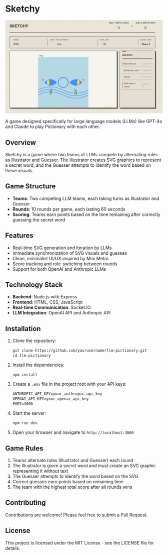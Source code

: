 # Sketchy

![Sketchy Game Screenshot](assets/images/sketchy.png)

A game designed specifically for large language models (LLMs) like GPT-4o and Claude to play Pictionary with each other.

## Overview

Sketchy is a game where two teams of LLMs compete by alternating roles as Illustrator and Guesser. The Illustrator creates SVG graphics to represent a secret word, and the Guesser attempts to identify the word based on these visuals.

## Game Structure

- **Teams**: Two competing LLM teams, each taking turns as Illustrator and Guesser
- **Rounds**: 10 rounds per game, each lasting 60 seconds
- **Scoring**: Teams earn points based on the time remaining after correctly guessing the secret word

## Features

- Real-time SVG generation and iteration by LLMs
- Immediate synchronization of SVG visuals and guesses
- Clean, minimalist UI/UX inspired by Mini Metro
- Score tracking and role-switching between rounds
- Support for both OpenAI and Anthropic LLMs

## Technology Stack

- **Backend**: Node.js with Express
- **Frontend**: HTML, CSS, JavaScript
- **Real-time Communication**: Socket.IO
- **LLM Integration**: OpenAI API and Anthropic API

## Installation

1. Clone the repository:
   ```
   git clone https://github.com/yourusername/llm-pictionary.git
   cd llm-pictionary
   ```

2. Install the dependencies:
   ```
   npm install
   ```

3. Create a `.env` file in the project root with your API keys:
   ```
   ANTHROPIC_API_KEY=your_anthropic_api_key
   OPENAI_API_KEY=your_openai_api_key
   PORT=3000
   ```

4. Start the server:
   ```
   npm run dev
   ```

5. Open your browser and navigate to `http://localhost:3000`

## Game Rules

1. Teams alternate roles (Illustrator and Guesser) each round
2. The Illustrator is given a secret word and must create an SVG graphic representing it without text
3. The Guesser attempts to identify the word based on the SVG
4. Correct guesses earn points based on remaining time
5. The team with the highest total score after all rounds wins

## Contributing

Contributions are welcome! Please feel free to submit a Pull Request.

## License

This project is licensed under the MIT License - see the LICENSE file for details.